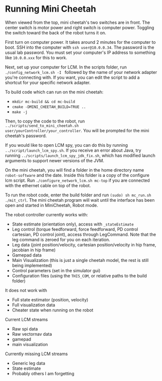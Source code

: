 # Running Mini Cheetah

When viewed from the top, mini cheetah's two switches are in front.  The center switch is motor power and right switch is computer power.  Toggling the switch toward the back of the robot turns it on.

First turn on computer power.  It takes around 2 minutes for the computer to boot.
SSH into the computer with `ssh user@10.0.0.34`.  The password is the usual lab password.  You must set your computer's IP address to something like `10.0.0.xxx` for this to work.

Next, set up your computer for LCM.  In the scripts folder, run `./config_network_lcm.sh -I ` followed by the name of your network adapter you're connecting with.  If you want, you can edit the script to add a shortcut for your specific network adapter.

To build code which can run on the mini cheetah:

- `mkdir mc-build && cd mc-build`
- `cmake -DMINI_CHEETAH_BUILD=TRUE ..`
- `make -j`

Then, to copy the code to the robot, run `../scripts/send_to_mini_cheetah.sh user/yourController/your_controller`.  You will be prompted for the mini cheetah's password.

If you would like to open LCM spy, you can do this by running `../script/launch_lcm_spy.sh`.  If you receive an error about Java, try running `../scripts/launch_lcm_spy_jdk_fix.sh`, which has modified launch arguments to support newer versions of the JVM.


On the mini cheetah, you will find a folder in the home directory name `robot-software` and the date.  Inside this folder is a copy of the configure lcm script.  Run `./configure_network_lcm.sh mc-top` if you are connected with the ethernet cable on top of the robot.

To run the robot code, enter the build folder and run `(sudo) sh mc_run.sh ./mit_ctrl`.  The mini cheetah program will wait until the interface has been open and started in MiniCheetah, Robot mode.

The robot controller currently works with:

- State estimate (orientation only), access with `_stateEstimate`
- Leg control (torque feedforward, force feedforward, PD control cartesian, PD control joint), access through LegCommand.  Note that the leg command is zeroed for you on each iteration.
- Leg data (joint position/velocity, cartesian position/velocity in hip frame, jacobian in hip frame)
- Gamepad data
- Main Visualization (this is just a single cheetah model, the rest is still being implemented)
- Control parameters (set in the simulator gui)
- Configuration files (using the `THIS_COM`, or relative paths to the build folder)


It does not work with
- Full state estimator (position, velocity)
- Full visualization data
- Cheater state when running on the robot

Current LCM streams
- Raw spi data
- Raw vectornav data
- gamepad
- main visualization

Currently missing LCM streams
- Generic leg data
- State estimate
- Probably others I am forgetting

